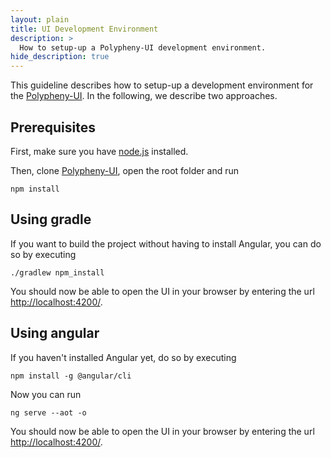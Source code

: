 ```yaml
---
layout: plain
title: UI Development Environment
description: >
  How to setup-up a Polypheny-UI development environment.
hide_description: true
---
```


This guideline describes how to setup-up a development environment for the [Polypheny-UI](https://github.com/polypheny/Polypheny-UI). In the following, we describe two approaches.


## Prerequisites
First, make sure you have [node.js](https://nodejs.org/en/) installed.

Then, clone [Polypheny-UI](https://github.com/polypheny/Polypheny-UI), open the root folder and run

```
npm install
```


## Using gradle
If you want to build the project without having to install Angular, you can do so by executing

```
./gradlew npm_install
```

You should now be able to open the UI in your browser by entering the url [http://localhost:4200/](http://localhost:4200/).



## Using angular
If you haven't installed Angular yet, do so by executing

```
npm install -g @angular/cli
```

Now you can run
```
ng serve --aot -o
```

You should now be able to open the UI in your browser by entering the url [http://localhost:4200/](http://localhost:4200/).
